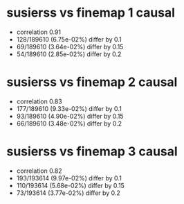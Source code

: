 # susierss vs finemap  1 causal

- correlation 0.91
- 128/189610 (6.75e-02%) differ by 0.1
- 69/189610 (3.64e-02%) differ by 0.15
- 54/189610 (2.85e-02%) differ by 0.2


# susierss vs finemap  2 causal

- correlation 0.83
- 177/189610 (9.33e-02%) differ by 0.1
- 93/189610 (4.90e-02%) differ by 0.15
- 66/189610 (3.48e-02%) differ by 0.2


# susierss vs finemap  3 causal

- correlation 0.82
- 193/193614 (9.97e-02%) differ by 0.1
- 110/193614 (5.68e-02%) differ by 0.15
- 73/193614 (3.77e-02%) differ by 0.2


